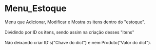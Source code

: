 # Menu_Estoque
Menu que Adicionar, Modificar e Mostra os itens dentro do "estoque".      <br />                                                                             
Dividindo por ID os itens, sendo assim na criação desses "itens"           <br />                                                   
Não deixando criar ID's("Chave do dict") e nem Produto("Valor do dict").
